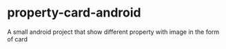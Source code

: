 # property-card-android
A small android project that show different property 
with image in the form of card
